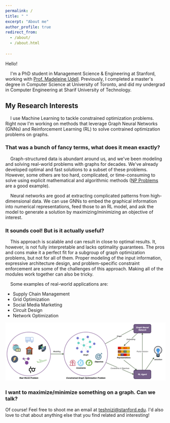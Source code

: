 ```yaml
---
permalink: /
title: " "
excerpt: "About me"
author_profile: true
redirect_from: 
  - /about/
  - /about.html

---
```


Hello!

    I'm a PhD student in Management Science & Engineering at Stanford, working with [Prof. Madeleine Udell](https://people.orie.cornell.edu/mru8/). Previously, I completed a master's degree in Computer Science at University of Toronto, and did my undergrad in Computer Engineering at Sharif University of Technology.

<h2>My Research Interests</h2>
 
    I use Machine Learning to tackle constrained optimization problems. Right now I'm working on methods that leverage Graph Neural Networks (GNNs) and Reinforcement Learning (RL) to solve contrained optimization problems on graphs.

<h3> That was a bunch of fancy terms, what does it mean exactly? </h3>

    Graph-structured data is abundant around us, and we've been modeling and solving real-world problems with graphs for decades. We've already developed optimal and fast solutions to a subset of these problems. However, some others are too hard, complicated, or time-consuming to solve using explicit mathematical and algorithmic methods ([NP Problems](https://www.britannica.com/science/NP-complete-problem) are a good example).

    Neural networks are good at extracting complicated patterns from high-dimensional data. We can use GNNs to embed the graphical information into numerical representations, feed those to an RL model, and ask the model to generate a solution by maximizing/minimizing an objective of interest. 

<h3>It sounds cool! But is it actually useful?</h3>

    This approach is scalable and can result in close to optimal results. It, however, is not fully interpretable and lacks optimality guarantees. The pros and cons make it a perfect fit for a subgroup of graph optimization problems, but not for all of them. Proper modeling of the input information, expressive architecture design, and problem-specific constraint enforcement are some of the challenges of this approach. Making all of the modules work together can also be tricky.

    Some examples of real-world applications are:
* Supply Chain Management
* Grid Optimization
* Social Media Marketing
* Circuit Design
* Network Optimization 
    
![Graph Learning and Reinforcement Learning for Constrained Combinatorial Optimization](../images/GNN_RL_for_CO.png)

<h3>I want to maximize/minimize something on a graph. Can we talk?</h3>

Of course! Feel free to shoot me an email at [teshnizi@stanford.edu](mailto:teshnizi@stanford.edu). I'd also love to chat about anything else that you find related and interesting!

